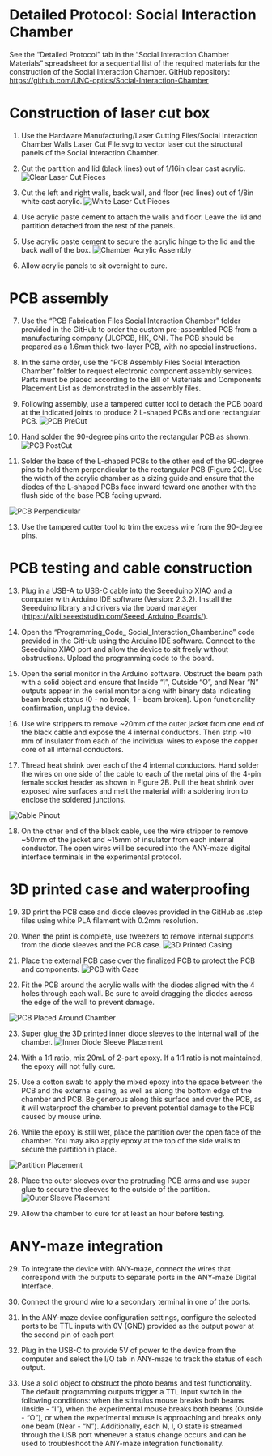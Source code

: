 # Detailed Protocol: Social Interaction Chamber 

See the “Detailed Protocol” tab in the “Social Interaction Chamber Materials” spreadsheet for a sequential list of the required materials for the construction of the Social Interaction Chamber.
GitHub repository: https://github.com/UNC-optics/Social-Interaction-Chamber 

# Construction of laser cut box

1.	Use the Hardware Manufacturing/Laser Cutting Files/Social Interaction Chamber Walls Laser Cut File.svg to vector laser cut the structural panels of the Social Interaction Chamber.
   
2.	Cut the partition and lid (black lines) out of 1/16in clear cast acrylic.
   ![Clear Laser Cut Pieces](https://github.com/user-attachments/assets/6a37a6c0-da75-4a4f-b60f-0c010265fa8a)
  	
3.	Cut the left and right walls, back wall, and floor (red lines) out of 1/8in white cast acrylic.
   ![White Laser Cut Pieces](https://github.com/user-attachments/assets/3ea4cb6e-5954-450e-8881-0b6baed38976)
  	
4.	Use acrylic paste cement to attach the walls and floor. Leave the lid and partition detached from the rest of the panels.
   
5.	Use acrylic paste cement to secure the acrylic hinge to the lid and the back wall of the box.
![Chamber Acrylic Assembly](https://github.com/user-attachments/assets/3b6847cc-9614-4489-95fc-c9b40c694510)

6.	Allow acrylic panels to sit overnight to cure. 

# PCB assembly

7.	Use the “PCB Fabrication Files Social Interaction Chamber” folder provided in the GitHub to order the custom pre-assembled PCB from a manufacturing company (JLCPCB, HK, CN). The PCB should be prepared as a 1.6mm thick two-layer PCB, with no special instructions.
   
8.	In the same order, use the “PCB Assembly Files Social Interaction Chamber” folder to request electronic component assembly services. Parts must be placed according to the Bill of Materials and Components Placement List as demonstrated in the assembly files.
    
9.	Following assembly, use a tampered cutter tool to detach the PCB board at the indicated joints to produce 2 L-shaped PCBs and one rectangular PCB.
![PCB PreCut](https://github.com/user-attachments/assets/68fa4855-61aa-4018-852d-9c0f7007131e)

10.	Hand solder the 90-degree pins onto the rectangular PCB as shown.
![PCB PostCut](https://github.com/user-attachments/assets/8707419a-9551-4b26-9ecc-c180010a4cd7)

11.	Solder the base of the L-shaped PCBs to the other end of the 90-degree pins to hold them perpendicular to the rectangular PCB (Figure 2C). Use the width of the acrylic chamber as a sizing guide and ensure that the diodes of the L-shaped PCBs face inward toward one another with the flush side of the base PCB facing upward.

![PCB Perpendicular](https://github.com/user-attachments/assets/6f875342-134d-4b68-8167-c98845003936)

13.	Use the tampered cutter tool to trim the excess wire from the 90-degree pins.


# PCB testing and cable construction

13.	Plug in a USB-A to USB-C cable into the Seeeduino XIAO and a computer with Arduino IDE software (Version: 2.3.2). Install the Seeeduino library and drivers via the board manager (https://wiki.seeedstudio.com/Seeed_Arduino_Boards/).
    
14.	Open the “Programming_Code_ Social_Interaction_Chamber.ino” code provided in the GitHub using the Arduino IDE software. Connect to the Seeeduino XIAO port and allow the device to sit freely without obstructions. Upload the programming code to the board.
  
15.	Open the serial monitor in the Arduino software. Obstruct the beam path with a solid object and ensure that Inside “I”, Outside “O”, and Near “N” outputs appear in the serial monitor along with binary data indicating beam break status (0 - no break, 1 - beam broken). Upon functionality confirmation, unplug the device.
    
16.	Use wire strippers to remove ~20mm of the outer jacket from one end of the black cable and expose the 4 internal conductors. Then strip ~10 mm of insulator from each of the individual wires to expose the copper core of all internal conductors.
    
17.	Thread heat shrink over each of the 4 internal conductors. Hand solder the wires on one side of the cable to each of the metal pins of the 4-pin female socket header as shown in Figure 2B. Pull the heat shrink over exposed wire surfaces and melt the material with a soldering iron to enclose the soldered junctions.

![Cable Pinout](https://github.com/user-attachments/assets/de594cb1-ff33-4ce7-89c0-413638bbd0cf)

18.	On the other end of the black cable, use the wire stripper to remove ~50mm of the jacket and ~15mm of insulator from each internal conductor. The open wires will be secured into the ANY-maze digital interface terminals in the experimental protocol.

# 3D printed case and waterproofing
19.	3D print the PCB case and diode sleeves provided in the GitHub as .step files using white PLA filament with 0.2mm resolution.
20.	When the print is complete, use tweezers to remove internal supports from the diode sleeves and the PCB case.
![3D Printed Casing](https://github.com/user-attachments/assets/c63ea85d-db89-451b-ad10-bc1a7e68651c)

21.	Place the external PCB case over the finalized PCB to protect the PCB and components.
![PCB with Case](https://github.com/user-attachments/assets/2a1111d7-4de6-4b23-89be-299ad7393930)

22.	Fit the PCB around the acrylic walls with the diodes aligned with the 4 holes through each wall. Be sure to avoid dragging the diodes across the edge of the wall to prevent damage.

![PCB Placed Around Chamber](https://github.com/user-attachments/assets/dac081dc-cd19-4ac8-ac1d-ff1d14faae1b)

23.	Super glue the 3D printed inner diode sleeves to the internal wall of the chamber.
![Inner Diode Sleeve Placement](https://github.com/user-attachments/assets/347cacdc-24b3-4b23-975e-a12556d9acd3)

24.	With a 1:1 ratio, mix 20mL of 2-part epoxy. If a 1:1 ratio is not maintained, the epoxy will not fully cure.
25.	Use a cotton swab to apply the mixed epoxy into the space between the PCB and the external casing, as well as along the bottom edge of the chamber and PCB. Be generous along this surface and over the PCB, as it will waterproof the chamber to prevent potential damage to the PCB caused by mouse urine.
26.	While the epoxy is still wet, place the partition over the open face of the chamber. You may also apply epoxy at the top of the side walls to secure the partition in place.

![Partition Placement](https://github.com/user-attachments/assets/27d2ef60-740d-4079-a9a5-0f123fb5614c)

28.	Place the outer sleeves over the protruding PCB arms and use super glue to secure the sleeves to the outside of the partition.
![Outer Sleeve Placement](https://github.com/user-attachments/assets/723e89b2-ced5-4816-965e-b7e8508a4e04)

29.	Allow the chamber to cure for at least an hour before testing. 

# ANY-maze integration

29.	To integrate the device with ANY-maze, connect the wires that correspond with the outputs to separate ports in the ANY-maze Digital Interface.
    
30.	Connect the ground wire to a secondary terminal in one of the ports.
    
31.	In the ANY-maze device configuration settings, configure the selected ports to be TTL inputs with 0V (GND) provided as the output power at the second pin of each port
    
32.	Plug in the USB-C to provide 5V of power to the device from the computer and select the I/O tab in ANY-maze to track the status of each output.
  
33.	Use a solid object to obstruct the photo beams and test functionality. The default programming outputs trigger a TTL input switch in the following conditions: when the stimulus mouse breaks both beams (Inside - “I”), when the experimental mouse breaks both beams (Outside - “O”), or when the experimental mouse is approaching and breaks only one beam (Near - “N”). Additionally, each N, I, O state is streamed through the USB port whenever a status change occurs and can be used to troubleshoot the ANY-maze integration functionality.
